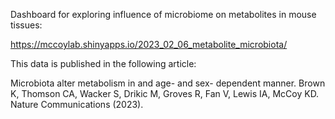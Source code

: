 Dashboard for exploring influence of microbiome on metabolites in mouse tissues: 

https://mccoylab.shinyapps.io/2023_02_06_metabolite_microbiota/


This data is published in the following article: 

Microbiota alter metabolism in and age- and sex- dependent manner. Brown K, Thomson CA, Wacker S, Drikic M, Groves R, Fan V, Lewis IA, McCoy KD. Nature Communications (2023). 
